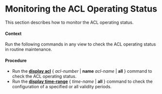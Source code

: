 Monitoring the ACL Operating Status
===================================

This section describes how to monitor the ACL operating status.

#### Context

Run the following commands in any view to check the ACL operating status in routine maintenance.


#### Procedure

* Run the [**display acl**](cmdqueryname=display+acl+name+all) { *acl-number* | **name** *acl-name* | **all** } command to check the ACL operating status.
* Run the [**display time-range**](cmdqueryname=display+time-range+all) { *time-name* | **all** } command to check the configuration of a specified or all validity periods.